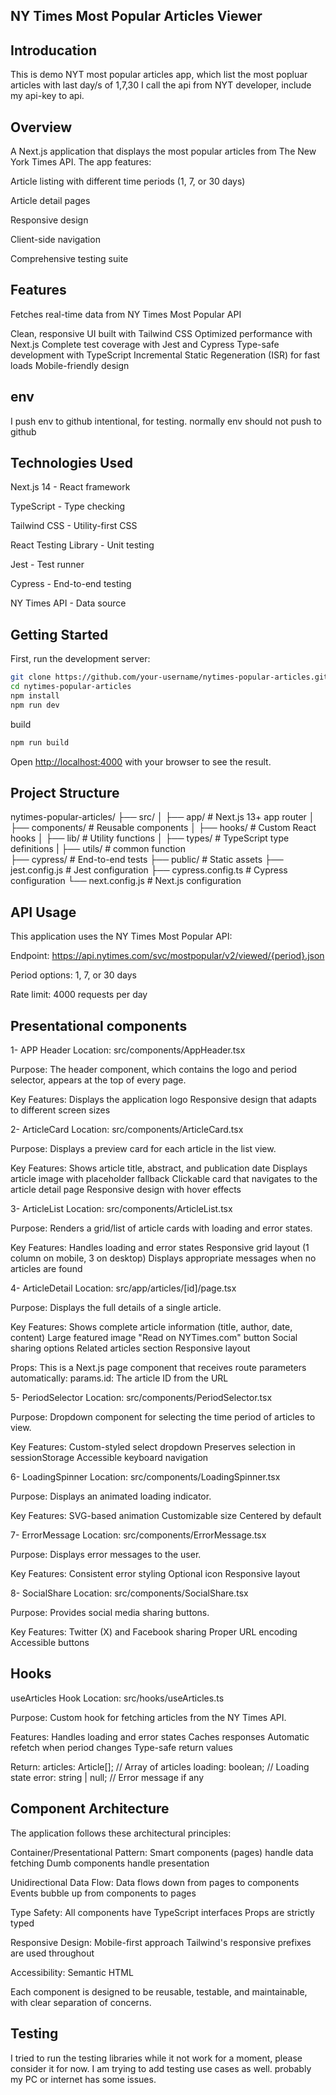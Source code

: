 ## NY Times Most Popular Articles Viewer

## Introducation

This is demo NYT most popular articles app, which list the most popluar articles with last day/s of 1,7,30
I call the api from NYT developer, include my api-key to api.

## Overview

A Next.js application that displays the most popular articles from The New York Times API. The app features:

Article listing with different time periods (1, 7, or 30 days)

Article detail pages

Responsive design

Client-side navigation

Comprehensive testing suite

## Features

Fetches real-time data from NY Times Most Popular API

Clean, responsive UI built with Tailwind CSS
Optimized performance with Next.js
Complete test coverage with Jest and Cypress
Type-safe development with TypeScript
Incremental Static Regeneration (ISR) for fast loads
Mobile-friendly design

## env

I push env to github intentional, for testing. normally env should not push to github

## Technologies Used

Next.js 14 - React framework

TypeScript - Type checking

Tailwind CSS - Utility-first CSS

React Testing Library - Unit testing

Jest - Test runner

Cypress - End-to-end testing

NY Times API - Data source

## Getting Started

First, run the development server:

```bash
git clone https://github.com/your-username/nytimes-popular-articles.git
cd nytimes-popular-articles
npm install
npm run dev

```

build

```bash
npm run build

```

Open [http://localhost:4000](http://localhost:4000) with your browser to see the result.

## Project Structure

nytimes-popular-articles/
├── src/
│ ├── app/ # Next.js 13+ app router
│ ├── components/ # Reusable components
│ ├── hooks/ # Custom React hooks
│ ├── lib/ # Utility functions
│ ├── types/ # TypeScript type definitions
| ├── utils/ # common function  
├── cypress/ # End-to-end tests
├── public/ # Static assets
├── jest.config.js # Jest configuration
├── cypress.config.ts # Cypress configuration
└── next.config.js # Next.js configuration

## API Usage

This application uses the NY Times Most Popular API:

Endpoint: https://api.nytimes.com/svc/mostpopular/v2/viewed/{period}.json

Period options: 1, 7, or 30 days

Rate limit: 4000 requests per day

## Presentational components

1- APP Header
Location: src/components/AppHeader.tsx

Purpose:
The header component, which contains the logo and period selector, appears at the top of every page.

Key Features:
Displays the application logo
Responsive design that adapts to different screen sizes

2- ArticleCard
Location: src/components/ArticleCard.tsx

Purpose:
Displays a preview card for each article in the list view.

Key Features:
Shows article title, abstract, and publication date
Displays article image with placeholder fallback
Clickable card that navigates to the article detail page
Responsive design with hover effects

3- ArticleList
Location: src/components/ArticleList.tsx

Purpose:
Renders a grid/list of article cards with loading and error states.

Key Features:
Handles loading and error states
Responsive grid layout (1 column on mobile, 3 on desktop)
Displays appropriate messages when no articles are found

4- ArticleDetail
Location: src/app/articles/[id]/page.tsx

Purpose:
Displays the full details of a single article.

Key Features:
Shows complete article information (title, author, date, content)
Large featured image
"Read on NYTimes.com" button
Social sharing options
Related articles section
Responsive layout

Props:
This is a Next.js page component that receives route parameters automatically:
params.id: The article ID from the URL

5- PeriodSelector
Location: src/components/PeriodSelector.tsx

Purpose:
Dropdown component for selecting the time period of articles to view.

Key Features:
Custom-styled select dropdown
Preserves selection in sessionStorage
Accessible keyboard navigation

6- LoadingSpinner
Location: src/components/LoadingSpinner.tsx

Purpose:
Displays an animated loading indicator.

Key Features:
SVG-based animation
Customizable size
Centered by default

7- ErrorMessage
Location: src/components/ErrorMessage.tsx

Purpose:
Displays error messages to the user.

Key Features:
Consistent error styling
Optional icon
Responsive layout

8- SocialShare
Location: src/components/SocialShare.tsx

Purpose:
Provides social media sharing buttons.

Key Features:
Twitter (X) and Facebook sharing
Proper URL encoding
Accessible buttons

## Hooks

useArticles Hook
Location: src/hooks/useArticles.ts

Purpose:
Custom hook for fetching articles from the NY Times API.

Features:
Handles loading and error states
Caches responses
Automatic refetch when period changes
Type-safe return values

Return:
articles: Article[]; // Array of articles
loading: boolean; // Loading state
error: string | null; // Error message if any

## Component Architecture

The application follows these architectural principles:

Container/Presentational Pattern:
Smart components (pages) handle data fetching
Dumb components handle presentation

Unidirectional Data Flow:
Data flows down from pages to components
Events bubble up from components to pages

Type Safety:
All components have TypeScript interfaces
Props are strictly typed

Responsive Design:
Mobile-first approach
Tailwind's responsive prefixes are used throughout

Accessibility:
Semantic HTML

Each component is designed to be reusable, testable, and maintainable, with clear separation of concerns.

## Testing

I tried to run the testing libraries while it not work for a moment, please consider it for now. I am trying to add testing use cases as well. probably my PC or internet has some issues.
